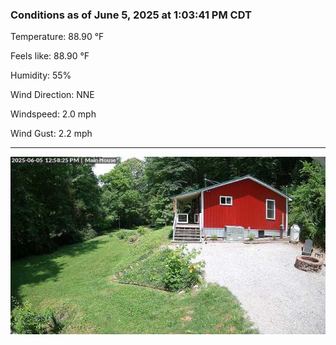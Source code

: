 ### Conditions as of June 5, 2025 at 1:03:41 PM CDT 

Temperature: 88.90 &deg;F

Feels like: 88.90 &deg;F

Humidity: 55%

Wind Direction: NNE

Windspeed: 2.0 mph

Wind Gust: 2.2 mph

---

<img src="./images/latest.jpeg"/>

